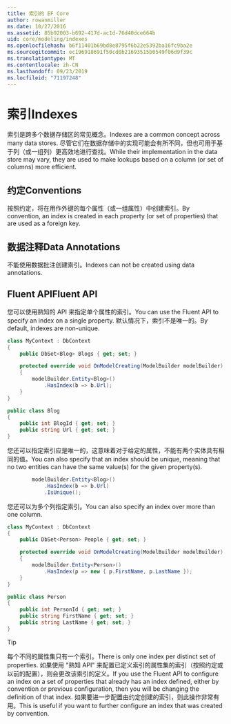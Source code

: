 ```yaml
---
title: 索引的 EF Core
author: rowanmiller
ms.date: 10/27/2016
ms.assetid: 85b92003-b692-417d-ac1d-76d40dce664b
uid: core/modeling/indexes
ms.openlocfilehash: b6f11401b69bd8e8795f6b22e5392ba16fc9ba2e
ms.sourcegitcommit: ec196918691f50cd0b21693515b0549f06d9f39c
ms.translationtype: MT
ms.contentlocale: zh-CN
ms.lasthandoff: 09/23/2019
ms.locfileid: "71197248"
---
```

# <a name="indexes"></a><span data-ttu-id="a7dcb-102">索引</span><span class="sxs-lookup"><span data-stu-id="a7dcb-102">Indexes</span></span>

<span data-ttu-id="a7dcb-103">索引是跨多个数据存储区的常见概念。</span><span class="sxs-lookup"><span data-stu-id="a7dcb-103">Indexes are a common concept across many data stores.</span></span> <span data-ttu-id="a7dcb-104">尽管它们在数据存储中的实现可能会有所不同，但也可用于基于列（或一组列）更高效地进行查找。</span><span class="sxs-lookup"><span data-stu-id="a7dcb-104">While their implementation in the data store may vary, they are used to make lookups based on a column (or set of columns) more efficient.</span></span>

## <a name="conventions"></a><span data-ttu-id="a7dcb-105">约定</span><span class="sxs-lookup"><span data-stu-id="a7dcb-105">Conventions</span></span>

<span data-ttu-id="a7dcb-106">按照约定，将在用作外键的每个属性（或一组属性）中创建索引。</span><span class="sxs-lookup"><span data-stu-id="a7dcb-106">By convention, an index is created in each property (or set of properties) that are used as a foreign key.</span></span>

## <a name="data-annotations"></a><span data-ttu-id="a7dcb-107">数据注释</span><span class="sxs-lookup"><span data-stu-id="a7dcb-107">Data Annotations</span></span>

<span data-ttu-id="a7dcb-108">不能使用数据批注创建索引。</span><span class="sxs-lookup"><span data-stu-id="a7dcb-108">Indexes can not be created using data annotations.</span></span>

## <a name="fluent-api"></a><span data-ttu-id="a7dcb-109">Fluent API</span><span class="sxs-lookup"><span data-stu-id="a7dcb-109">Fluent API</span></span>

<span data-ttu-id="a7dcb-110">您可以使用熟知的 API 来指定单个属性的索引。</span><span class="sxs-lookup"><span data-stu-id="a7dcb-110">You can use the Fluent API to specify an index on a single property.</span></span> <span data-ttu-id="a7dcb-111">默认情况下，索引不是唯一的。</span><span class="sxs-lookup"><span data-stu-id="a7dcb-111">By default, indexes are non-unique.</span></span>

<!-- [!code-csharp[Main](samples/core/Modeling/FluentAPI/Index.cs?highlight=7,8)] -->
``` csharp
class MyContext : DbContext
{
    public DbSet<Blog> Blogs { get; set; }

    protected override void OnModelCreating(ModelBuilder modelBuilder)
    {
        modelBuilder.Entity<Blog>()
            .HasIndex(b => b.Url);
    }
}

public class Blog
{
    public int BlogId { get; set; }
    public string Url { get; set; }
}
```

<span data-ttu-id="a7dcb-112">您还可以指定索引应是唯一的，这意味着对于给定的属性，不能有两个实体具有相同的值。</span><span class="sxs-lookup"><span data-stu-id="a7dcb-112">You can also specify that an index should be unique, meaning that no two entities can have the same value(s) for the given property(s).</span></span>

<!-- [!code-csharp[Main](samples/core/Modeling/FluentAPI/IndexUnique.cs?highlight=3)] -->
``` csharp
        modelBuilder.Entity<Blog>()
            .HasIndex(b => b.Url)
            .IsUnique();
```

<span data-ttu-id="a7dcb-113">您还可以为多个列指定索引。</span><span class="sxs-lookup"><span data-stu-id="a7dcb-113">You can also specify an index over more than one column.</span></span>

<!-- [!code-csharp[Main](samples/core/Modeling/FluentAPI/IndexComposite.cs?highlight=7,8)] -->
``` csharp
class MyContext : DbContext
{
    public DbSet<Person> People { get; set; }

    protected override void OnModelCreating(ModelBuilder modelBuilder)
    {
        modelBuilder.Entity<Person>()
            .HasIndex(p => new { p.FirstName, p.LastName });
    }
}

public class Person
{
    public int PersonId { get; set; }
    public string FirstName { get; set; }
    public string LastName { get; set; }
}
```

> [!TIP]  
> <span data-ttu-id="a7dcb-114">每个不同的属性集只有一个索引。</span><span class="sxs-lookup"><span data-stu-id="a7dcb-114">There is only one index per distinct set of properties.</span></span> <span data-ttu-id="a7dcb-115">如果使用 "熟知 API" 来配置已定义索引的属性集的索引（按照约定或以前的配置），则会更改该索引的定义。</span><span class="sxs-lookup"><span data-stu-id="a7dcb-115">If you use the Fluent API to configure an index on a set of properties that already has an index defined, either by convention or previous configuration, then you will be changing the definition of that index.</span></span> <span data-ttu-id="a7dcb-116">如果要进一步配置由约定创建的索引，则此操作非常有用。</span><span class="sxs-lookup"><span data-stu-id="a7dcb-116">This is useful if you want to further configure an index that was created by convention.</span></span>
